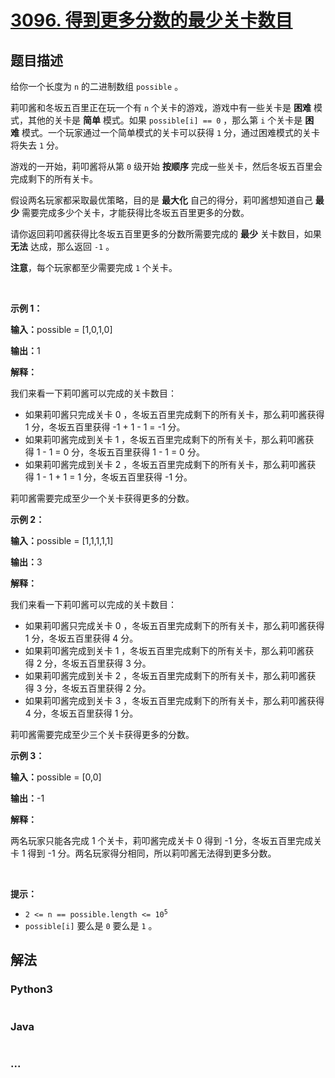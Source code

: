 # [3096. 得到更多分数的最少关卡数目](https://leetcode.cn/problems/minimum-levels-to-gain-more-points)

## 题目描述

<!-- 这里写题目描述 -->

<p>给你一个长度为 <code>n</code>&nbsp;的二进制数组&nbsp;<code>possible</code>&nbsp;。</p>

<p>莉叩酱和冬坂五百里正在玩一个有 <code>n</code> 个关卡的游戏，游戏中有一些关卡是 <strong>困难</strong>&nbsp;模式，其他的关卡是 <strong>简单</strong>&nbsp;模式。如果&nbsp;<code>possible[i] == 0</code>&nbsp;，那么第&nbsp;<code>i</code> 个关卡是 <strong>困难</strong>&nbsp;模式。一个玩家通过一个简单模式的关卡可以获得 <code>1</code>&nbsp;分，通过困难模式的关卡将失去 <code>1</code>&nbsp;分。</p>

<p>游戏的一开始，莉叩酱将从第 <code>0</code>&nbsp;级开始 <strong>按顺序</strong> 完成一些关卡，然后冬坂五百里会完成剩下的所有关卡。</p>

<p>假设两名玩家都采取最优策略，目的是&nbsp;<strong>最大化</strong>&nbsp;自己的得分，莉叩酱想知道自己&nbsp;<strong>最少</strong> 需要完成多少个关卡，才能获得比冬坂五百里更多的分数。</p>

<p>请你返回莉叩酱获得比冬坂五百里更多的分数所需要完成的 <strong>最少</strong> 关卡数目，如果 <strong>无法</strong>&nbsp;达成，那么返回 <code>-1</code>&nbsp;。</p>

<p><strong>注意</strong>，每个玩家都至少需要完成&nbsp;<code>1</code> 个关卡。</p>

<p>&nbsp;</p>

<p><strong class="example">示例 1：</strong></p>

<div class="example-block">
<p><span class="example-io"><b>输入：</b>possible = [1,0,1,0]</span></p>

<p><span class="example-io"><b>输出：</b>1</span></p>

<p><strong>解释：</strong></p>

<p>我们来看一下莉叩酱可以完成的关卡数目：</p>

<ul>
	<li>如果莉叩酱只完成关卡 0 ，冬坂五百里完成剩下的所有关卡，那么莉叩酱获得 1 分，冬坂五百里获得 -1 + 1 - 1 = -1 分。</li>
	<li>如果莉叩酱完成到关卡 1 ，冬坂五百里完成剩下的所有关卡，那么莉叩酱获得&nbsp;1 - 1 = 0 分，冬坂五百里获得 1 - 1 = 0 分。</li>
	<li>如果莉叩酱完成到关卡 2 ，冬坂五百里完成剩下的所有关卡，那么莉叩酱获得&nbsp;1 - 1 + 1 = 1 分，冬坂五百里获得 -1 分。</li>
</ul>

<p>莉叩酱需要完成至少一个关卡获得更多的分数。</p>
</div>

<p><strong class="example">示例 2：</strong></p>

<div class="example-block">
<p><span class="example-io"><b>输入：</b>possible = [1,1,1,1,1]</span></p>

<p><span class="example-io"><b>输出：</b>3</span></p>

<p><strong>解释：</strong></p>

<p>我们来看一下莉叩酱可以完成的关卡数目：</p>

<ul>
	<li>如果莉叩酱只完成关卡 0 ，冬坂五百里完成剩下的所有关卡，那么莉叩酱获得 1 分，冬坂五百里获得 4 分。</li>
	<li>如果莉叩酱完成到关卡 1 ，冬坂五百里完成剩下的所有关卡，那么莉叩酱获得&nbsp;2 分，冬坂五百里获得 3 分。</li>
	<li>如果莉叩酱完成到关卡 2 ，冬坂五百里完成剩下的所有关卡，那么莉叩酱获得&nbsp;3 分，冬坂五百里获得 2&nbsp;分。</li>
	<li>如果莉叩酱完成到关卡 3&nbsp;，冬坂五百里完成剩下的所有关卡，那么莉叩酱获得 4&nbsp;分，冬坂五百里获得 1&nbsp;分。</li>
</ul>

<p>莉叩酱需要完成至少三个关卡获得更多的分数。</p>
</div>

<p><strong class="example">示例 3：</strong></p>

<div class="example-block">
<p><span class="example-io"><b>输入：</b>possible = [0,0]</span></p>

<p><span class="example-io"><b>输出：</b>-1</span></p>

<p><strong>解释：</strong></p>

<p>两名玩家只能各完成 1 个关卡，莉叩酱完成关卡 0 得到 -1 分，冬坂五百里完成关卡 1 得到 -1 分。两名玩家得分相同，所以莉叩酱无法得到更多分数。</p>
</div>

<p>&nbsp;</p>

<p><strong>提示：</strong></p>

<ul>
	<li><code>2 &lt;= n == possible.length &lt;= 10<sup>5</sup></code></li>
	<li><code>possible[i]</code>&nbsp;要么是&nbsp;<code>0</code>&nbsp;要么是&nbsp;<code>1</code> 。</li>
</ul>


## 解法

<!-- 这里可写通用的实现逻辑 -->

<!-- tabs:start -->

### **Python3**

<!-- 这里可写当前语言的特殊实现逻辑 -->

```python

```

### **Java**

<!-- 这里可写当前语言的特殊实现逻辑 -->

```java

```

### **...**

```

```

<!-- tabs:end -->
